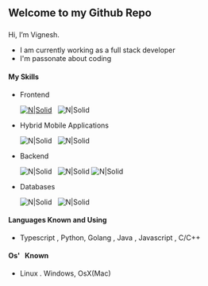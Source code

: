 
## Welcome to my Github Repo
###

Hi, I’m Vignesh.
- I am currently working as a full stack developer
- I'm passonate about coding

#### My Skills
- Frontend

   [![N|Solid](https://shields.io/badge/-Angular-red?logo=angular&style=for-the-badge)](https://angular.io) &nbsp;
   ![N|Solid](https://shields.io/badge/-React-333?logo=react&style=for-the-badge)
 
- Hybrid Mobile Applications
   
   ![N|Solid](https://shields.io/badge/-IONIC-gray?logo=ionic&style=for-the-badge) &nbsp;
   ![N|Solid](https://shields.io/badge/-FLUTTER-02569B?logo=flutter&style=for-the-badge&logoColor=60caf6)
   
 - Backend
 
   ![N|Solid](https://shields.io/badge/-SPRING-green?logo=spring&style=for-the-badge&logoColor=white) &nbsp;
   ![N|Solid](https://shields.io/badge/-Node.js-339933?logo=nodedotjs&style=for-the-badge&logoColor=white)
   ![N|Solid](https://shields.io/badge/-Golang-00ADD8?logo=go&style=for-the-badge&logoColor=white)
   
  - Databases
   
    ![N|Solid](https://shields.io/badge/-MYSQL-4479A1?logo=mysql&style=for-the-badge&logoColor=white) &nbsp;
    ![N|Solid](https://shields.io/badge/-MONGODB-47A248?logo=mongodb&style=for-the-badge&logoColor=white)


#### Languages Known and Using
- Typescript , Python, Golang , Java , Javascript , C/C++

#### Os' &nbsp; Known
- Linux . Windows, OsX(Mac)


<!---
cvignesh22/cvignesh22 is a ✨ special ✨ repository because its `README.md` (this file) appears on your GitHub profile.
You can click the Preview link to take a look at your changes.
--->

